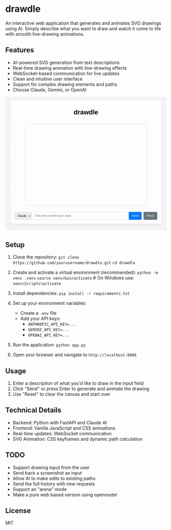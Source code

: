 # drawdle

An interactive web application that generates and animates SVG drawings using AI. Simply describe what you want to draw and watch it come to life with smooth line-drawing animations.

## Features

- AI-powered SVG generation from text descriptions
- Real-time drawing animation with line-drawing effects
- WebSocket-based communication for live updates
- Clean and intuitive user interface
- Support for complex drawing elements and paths
- Choose Claude, Gemini, or OpenAI

![animated screenshot](animation.gif)

## Setup

1. Clone the repository:
   `git clone https://github.com/yourusername/drawdle.git`
   `cd drawdle`

2. Create and activate a virtual environment (recommended):
   `python -m venv .venv`
   `source venv/bin/activate`  # On Windows use: `venv\Scripts\activate`

3. Install dependencies:
   `pip install -r requirements.txt`

4. Set up your environment variables:
   - Create a `.env` file
   - Add your API keys:
     - `ANTHROPIC_API_KEY=...`
     - `GEMINI_API_KEY=...`
     - `OPENAI_API_KEY=...`

5. Run the application:
   `python app.py`

6. Open your browser and navigate to `http://localhost:8086`

## Usage

1. Enter a description of what you'd like to draw in the input field
2. Click "Send" or press Enter to generate and animate the drawing
3. Use "Reset" to clear the canvas and start over

## Technical Details

- Backend: Python with FastAPI and Claude AI
- Frontend: Vanilla JavaScript and CSS animations
- Real-time updates: WebSocket communication
- SVG Animation: CSS keyframes and dynamic path calculation

## TODO

- Support drawing input from the user
- Send back a screenshot as input
- Allow AI to make edits to existing paths
- Send the full history with new requests
- Support an "arena" mode
- Make a pure web based version using openrouter

## License

MIT
